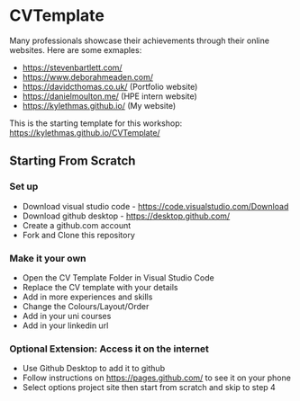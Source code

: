 # CVTemplate

Many professionals showcase their achievements through their online websites. Here are some exmaples:
- https://stevenbartlett.com/
- https://www.deborahmeaden.com/
- https://davidcthomas.co.uk/ (Portfolio website)
- https://danielmoulton.me/ (HPE intern website)
- https://kylethmas.github.io/ (My website)

This is the starting template for this workshop: https://kylethmas.github.io/CVTemplate/

## Starting From Scratch

### Set up
- Download visual studio code - https://code.visualstudio.com/Download
- Download github desktop - https://desktop.github.com/
- Create a github.com account
- Fork and Clone this repository

### Make it your own
- Open the CV Template Folder in Visual Studio Code
- Replace the CV template with your details
- Add in more experiences and skills
- Change the Colours/Layout/Order
- Add in your uni courses
- Add in your linkedin url

### Optional Extension: Access it on the internet
- Use Github Desktop to add it to github
- Follow instructions on https://pages.github.com/ to see it on your phone
- Select options project site then start from scratch and skip to step 4
